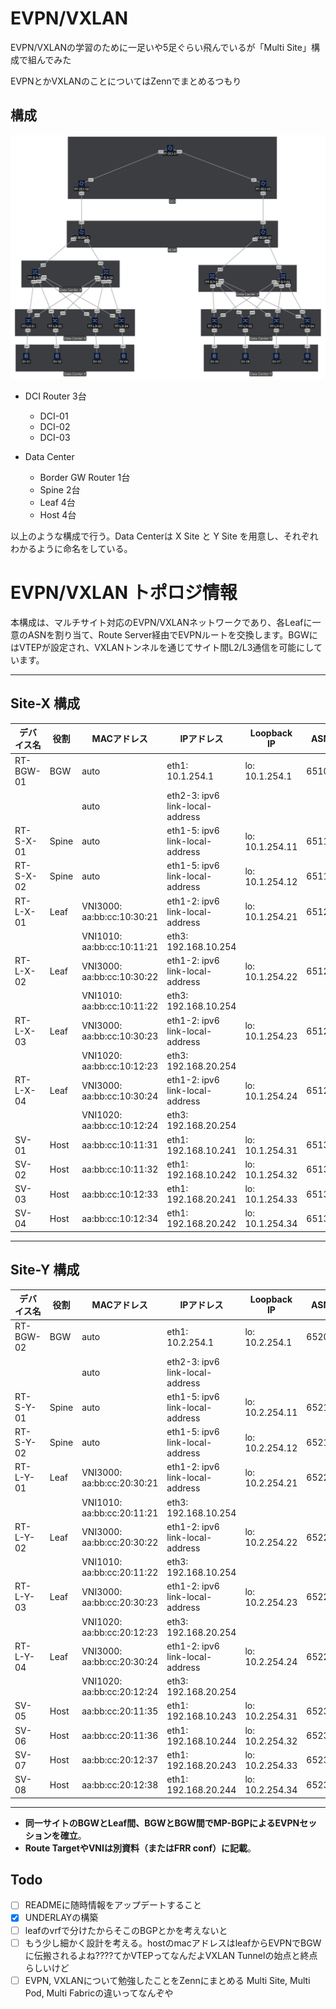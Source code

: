 # EVPN/VXLAN
EVPN/VXLANの学習のために一足いや5足ぐらい飛んでいるが「Multi Site」構成で組んでみた

EVPNとかVXLANのことについてはZennでまとめるつもり

## 構成
![EVPN/VXLAN Multisite](./images/EVPNVXLAN.svg "EVPN/VXLAN Multisite figure")

- DCI Router 3台
  - DCI-01
  - DCI-02
  - DCI-03

- Data Center
  - Border GW Router 1台
  - Spine 2台
  - Leaf 4台
  - Host 4台

以上のような構成で行う。Data Centerは X Site と Y Site を用意し、それぞれわかるように命名をしている。

# EVPN/VXLAN トポロジ情報

本構成は、マルチサイト対応のEVPN/VXLANネットワークであり、各Leafに一意のASNを割り当て、Route Server経由でEVPNルートを交換します。BGWにはVTEPが設定され、VXLANトンネルを通じてサイト間L2/L3通信を可能にしています。

---

## Site-X 構成

| デバイス名  | 役割      | MACアドレス                  | IPアドレス                        | Loopback IP      | ASN    | 備考  |
|-----------|-----------|----------------------------|----------------------------------|------------------|--------|------|
| RT-BGW-01 | BGW       | auto                       | eth1: 10.1.254.1                 | lo: 10.1.254.1   | 65100  |      |
|           |           | auto                       | eth2-3: ipv6 link-local-address  |                  |        |      |
| RT-S-X-01 | Spine     | auto                       | eth1-5: ipv6 link-local-address  | lo: 10.1.254.11  | 65110  |      |
| RT-S-X-02 | Spine     | auto                       | eth1-5: ipv6 link-local-address  | lo: 10.1.254.12  | 65110  |      |
| RT-L-X-01 | Leaf      | VNI3000: aa:bb:cc:10:30:21 | eth1-2: ipv6 link-local-address  | lo: 10.1.254.21  | 65121  |      |
|           |           | VNI1010: aa:bb:cc:10:11:21 | eth3: 192.168.10.254             |                  |        |      |
| RT-L-X-02 | Leaf      | VNI3000: aa:bb:cc:10:30:22 | eth1-2: ipv6 link-local-address  | lo: 10.1.254.22  | 65122  |      |
|           |           | VNI1010: aa:bb:cc:10:11:22 | eth3: 192.168.10.254             |                  |        |      |
| RT-L-X-03 | Leaf      | VNI3000: aa:bb:cc:10:30:23 | eth1-2: ipv6 link-local-address  | lo: 10.1.254.23  | 65123  |      |
|           |           | VNI1020: aa:bb:cc:10:12:23 | eth3: 192.168.20.254             |                  |        |      |
| RT-L-X-04 | Leaf      | VNI3000: aa:bb:cc:10:30:24 | eth1-2: ipv6 link-local-address  | lo: 10.1.254.24  | 65124  |      |
|           |           | VNI1020: aa:bb:cc:10:12:24 | eth3: 192.168.20.254             |                  |        |      |
| SV-01     | Host      | aa:bb:cc:10:11:31          | eth1: 192.168.10.241             | lo: 10.1.254.31  | 65131  |      |
| SV-02     | Host      | aa:bb:cc:10:11:32          | eth1: 192.168.10.242             | lo: 10.1.254.32  | 65132  |      |
| SV-03     | Host      | aa:bb:cc:10:12:33          | eth1: 192.168.20.241             | lo: 10.1.254.33  | 65133  |      |
| SV-04     | Host      | aa:bb:cc:10:12:34          | eth1: 192.168.20.242             | lo: 10.1.254.34  | 65134  |      |

---

## Site-Y 構成

| デバイス名  | 役割      | MACアドレス                  | IPアドレス                        | Loopback IP      | ASN    | 備考  |
|-----------|-----------|----------------------------|----------------------------------|------------------|--------|------|
| RT-BGW-02 | BGW       | auto                       | eth1: 10.2.254.1                 | lo: 10.2.254.1   | 65200  |      |
|           |           | auto                       | eth2-3: ipv6 link-local-address  |                  |        |      |
| RT-S-Y-01 | Spine     | auto                       | eth1-5: ipv6 link-local-address  | lo: 10.2.254.11  | 65210  |      |
| RT-S-Y-02 | Spine     | auto                       | eth1-5: ipv6 link-local-address  | lo: 10.2.254.12  | 65210  |      |
| RT-L-Y-01 | Leaf      | VNI3000: aa:bb:cc:20:30:21 | eth1-2: ipv6 link-local-address  | lo: 10.2.254.21  | 65221  |      |
|           |           | VNI1010: aa:bb:cc:20:11:21 | eth3: 192.168.10.254             |                  |        |      |
| RT-L-Y-02 | Leaf      | VNI3000: aa:bb:cc:20:30:22 | eth1-2: ipv6 link-local-address  | lo: 10.2.254.22  | 65222  |      |
|           |           | VNI1010: aa:bb:cc:20:11:22 | eth3: 192.168.10.254             |                  |        |      |
| RT-L-Y-03 | Leaf      | VNI3000: aa:bb:cc:20:30:23 | eth1-2: ipv6 link-local-address  | lo: 10.2.254.23  | 65223  |      |
|           |           | VNI1020: aa:bb:cc:20:12:23 | eth3: 192.168.20.254             |                  |        |      |
| RT-L-Y-04 | Leaf      | VNI3000: aa:bb:cc:20:30:24 | eth1-2: ipv6 link-local-address  | lo: 10.2.254.24  | 65224  |      |
|           |           | VNI1020: aa:bb:cc:20:12:24 | eth3: 192.168.20.254             |                  |        |      |
| SV-05     | Host      | aa:bb:cc:20:11:35          | eth1: 192.168.10.243             | lo: 10.2.254.31  | 65231  |      |
| SV-06     | Host      | aa:bb:cc:20:11:36          | eth1: 192.168.10.244             | lo: 10.2.254.32  | 65232  |      |
| SV-07     | Host      | aa:bb:cc:20:12:37          | eth1: 192.168.20.243             | lo: 10.2.254.33  | 65233  |      |
| SV-08     | Host      | aa:bb:cc:20:12:38          | eth1: 192.168.20.244             | lo: 10.2.254.34  | 65234  |      |

---

- **同一サイトのBGWとLeaf間、BGWとBGW間でMP-BGPによるEVPNセッションを確立**。
- **Route TargetやVNIは別資料（またはFRR conf）に記載**。

## Todo
- [ ] READMEに随時情報をアップデートすること
- [x] UNDERLAYの構築
- [ ] leafのvrfで分けたからそこのBGPとかを考えないと
- [ ] もう少し細かく設計を考える。hostのmacアドレスはleafからEVPNでBGWに伝搬されるよね????てかVTEPってなんだよVXLAN Tunnelの始点と終点らしいけど
- [ ] EVPN, VXLANについて勉強したことをZennにまとめる  Multi Site, Multi Pod, Multi Fabricの違いってなんぞや
